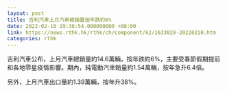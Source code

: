 ```yaml
---
layout: post
title: 吉利汽車上月汽車總銷量按年跌約6%
date: 2022-02-10 19:38:54.000000000 +08:00
link: https://news.rthk.hk/rthk/ch/component/k2/1633029-20220210.htm
categories: rthk
---
```


吉利汽車公布，上月汽車總銷量約14.6萬輛，按年跌約6%，主要受春節假期提前和各地零星疫情影響。期內，純電動汽車銷量約1.54萬輛，按年急升6.4倍。

另外，上月汽車出口量約1.39萬輛，按年升38%。
